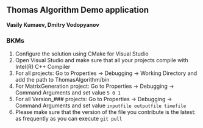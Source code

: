 ## Thomas Algorithm Demo application

**Vasily Kumaev, Dmitry Vodopyanov**  

### BKMs
1. Configure the solution using CMake for Visual Studio
2. Open Visual Studio and make sure that all your projects compile with Intel(R) C++ Compiler
3. For all projects: Go to Properties -> Debugging -> Working Directory and add the path to ThomasAlgorithm/bin
4. For MatrixGeneration project: Go to Properties -> Debugging -> Command Arguments and set value ```5 0 1```
5. For all Version_### projects: Go to Properties -> Debugging -> Command Arguments and set value ```inputfile outputfile timefile```
6. Please make sure that the version of the file you contribute is the latest: as frequently as you can execute ```git pull```